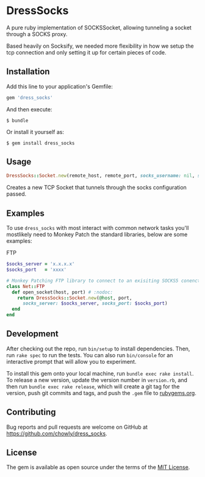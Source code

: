 # DressSocks

A pure ruby implementation of SOCKSSocket, allowing tunneling a socket through a SOCKS proxy.

Based heavily on Socksify, we needed more flexibility in how we setup the tcp connection and only setting it up for certain pieces of code.

## Installation

Add this line to your application's Gemfile:

```ruby
gem 'dress_socks'
```

And then execute:

    $ bundle

Or install it yourself as:

    $ gem install dress_socks

## Usage

``` ruby
DressSocks::Socket.new(remote_host, remote_port, socks_username: nil, socks_password: nil, socks_server: nil, socks_port: nil, socks_ignore: [], socks_version: '5')
```

Creates a new TCP Socket that tunnels through the socks configuration passed.

## Examples
To use ```dress_socks``` with most interact with common network tasks you'll mostlikely need to Monkey Patch the standard libraries, below are some examples:

FTP
``` ruby
$socks_server = 'x.x.x.x'
$socks_port   = 'xxxx'

# Monkey Patching FTP library to connect to an exisiting SOCKS5 conenction:
class Net::FTP   
  def open_socket(host, port) # :nodoc:
    return DressSocks::Socket.new(@host, port, 
      socks_server: $socks_server, socks_port: $socks_port)
  end
end
```

## Development

After checking out the repo, run `bin/setup` to install dependencies. Then, run `rake spec` to run the tests. You can also run `bin/console` for an interactive prompt that will allow you to experiment.

To install this gem onto your local machine, run `bundle exec rake install`. To release a new version, update the version number in `version.rb`, and then run `bundle exec rake release`, which will create a git tag for the version, push git commits and tags, and push the `.gem` file to [rubygems.org](https://rubygems.org).

## Contributing

Bug reports and pull requests are welcome on GitHub at https://github.com/chowly/dress_socks.

## License

The gem is available as open source under the terms of the [MIT License](https://opensource.org/licenses/MIT).
